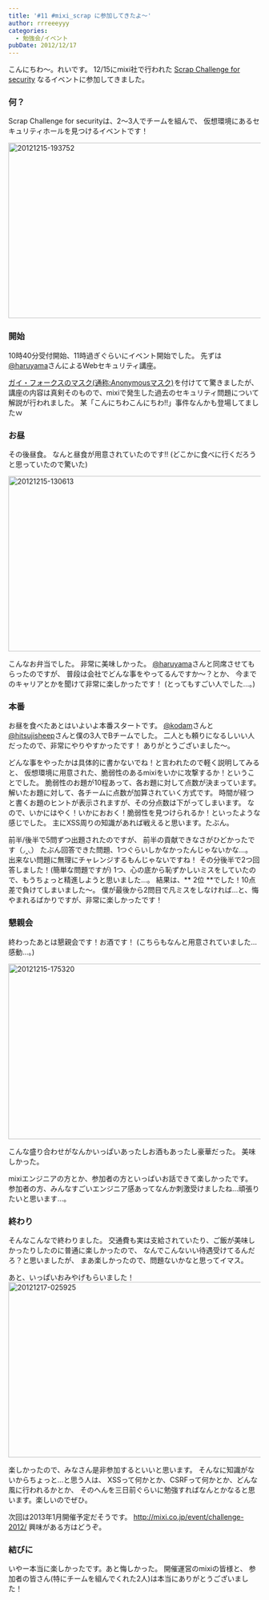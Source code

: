 ```yaml
---
title: '#11 #mixi_scrap に参加してきたよ〜'
author: rrreeeyyy
categories:
  - 勉強会/イベント
pubDate: 2012/12/17
---
```

こんにちわ〜。れいです。
12/15にmixi社で行われた [Scrap Challenge for security][1] なるイベントに参加してきました。

<!--more-->

### 何？

Scrap Challenge for securityは、2〜3人でチームを組んで、
仮想環境にあるセキュリティホールを見つけるイベントです！

<a href="/images/blog/20121215-193752.jpg" rel="attachment wp-att-367"><img class="alignnone size-full wp-image-367" alt="20121215-193752" src="/images/blog/20121215-193752.jpg" width="600" height="350" /></a>

### 開始

10時40分受付開始、11時過ぎぐらいにイベント開始でした。
先ずは[@haruyama][2]さんによるWebセキュリティ講座。

[ガイ・フォークスのマスク(通称:Anonymousマスク)][3]<img src="http://www.assoc-amazon.jp/e/ir?t=rrreeeyyy-22&#038;l=as2&#038;o=9&#038;a=B005I19D0O" width="1" height="1" border="0" alt="" style="border:none !important; margin:0px !important;" />を付けてて驚きましたが、
講座の内容は真剣そのもので、mixiで発生した過去のセキュリティ問題について解説が行われました。
某「こんにちわこんにちわ!!」事件なんかも登場してましたｗ

### お昼

その後昼食。
なんと昼食が用意されていたのです!!
(どこかに食べに行くだろうと思っていたので驚いた)

<a href="/images/blog/20121215-130613.jpg" rel="attachment wp-att-368"><img class="alignnone size-full wp-image-368" alt="20121215-130613" src="/images/blog/20121215-130613.jpg" width="600" height="350" /></a>

こんなお弁当でした。
非常に美味しかった。
[@haruyama][2]さんと同席させてもらったのですが、
普段は会社でどんな事をやってるんですか〜？とか、
今までのキャリアとかを聞けて非常に楽しかったです！
(とってもすごい人でした…。)

### 本番

お昼を食べたあとはいよいよ本番スタートです。
[@kodam][4]さんと [@hitsujisheep][5]さんと僕の3人でBチームでした。
二人とも頼りになるしいい人だったので、非常にやりやすかったです！
ありがとうございました〜。

どんな事をやったかは具体的に書かないでね！と言われたので軽く説明してみると、
仮想環境に用意された、脆弱性のあるmixiをいかに攻撃するか！ということでした。
脆弱性のお題が10程あって、各お題に対して点数が決まっています。
解いたお題に対して、各チームに点数が加算されていく方式です。
時間が経つと書くお題のヒントが表示されますが、その分点数は下がってしまいます。
なので、いかにはやく！いかにおおく！脆弱性を見つけられるか！といったような感じでした。
主にXSS周りの知識があれば戦えると思います。たぶん。

前半/後半で5問ずつ出題されたのですが、
前半の貢献できなさがひどかったです（◞‸◟）
たぶん回答できた問題、1つぐらいしかなかったんじゃないかな…。
出来ない問題に無理にチャレンジするもんじゃないですね！
その分後半で2つ回答しました！(簡単な問題ですが)
1つ、心の底から恥ずかしいミスをしていたので、もうちょっと精進しようと思いました…。
結果は、** 2位 **でした！10点差で負けてしまいました〜。
僕が最後から2問目で凡ミスをしなければ…と、悔やまれるばかりですが、非常に楽しかったです！

### 懇親会

終わったあとは懇親会です！お酒です！
(こちらもなんと用意されていました…感動…。)

<a href="/images/blog/20121215-175320.jpg" rel="attachment wp-att-372"><img class="alignnone size-full wp-image-372" alt="20121215-175320" src="/images/blog/20121215-175320.jpg" width="600" height="350" /></a>

こんな盛り合わせがなんかいっぱいあったしお酒もあったし豪華だった。
美味しかった。

mixiエンジニアの方とか、参加者の方といっぱいお話できて楽しかったです。
参加者の方、みんなすごいエンジニア感あってなんか刺激受けましたね…頑張りたいと思います…。

### 終わり

そんなこんなで終わりました。
交通費も実は支給されていたり、ご飯が美味しかったりしたのに普通に楽しかったので、
なんでこんないい待遇受けてるんだろ？と思いましたが、
まあ楽しかったので、問題ないかなと思ってイマス。

あと、いっぱいおみやげもらいました！
<a href="/images/blog/20121217-025925.jpg" rel="attachment wp-att-375"><img src="/images/blog/20121217-025925.jpg" alt="20121217-025925" width="600" height="350" class="alignnone size-full wp-image-375" /></a>

楽しかったので、みなさん是非参加するといいと思います。
そんなに知識がないからちょっと…と思う人は、
XSSって何かとか、CSRFって何かとか、どんな風に行われるかとか、
そのへんを三日前ぐらいに勉強すればなんとかなると思います。楽しいのでぜひ。

次回は2013年1月開催予定だそうです。
<http://mixi.co.jp/event/challenge-2012/>
興味がある方はどうぞ。

### 結びに

いやー本当に楽しかったです。あと悔しかった。
開催運営のmixiの皆様と、
参加者の皆さん(特にチームを組んでくれた2人)は本当にありがとうございました！

 [1]: http://mixi.co.jp/event/challenge-2012/
 [2]: https://twitter.com/haruyama
 [3]: http://www.amazon.co.jp/gp/product/B005I19D0O/ref=as_li_qf_sp_asin_tl?ie=UTF8&#038;camp=247&#038;creative=1211&#038;creativeASIN=B005I19D0O&#038;linkCode=as2&#038;tag=rrreeeyyy-22
 [4]: http://ip7.biz/wordpress/
 [5]: https://twitter.com/hitsujisheep
